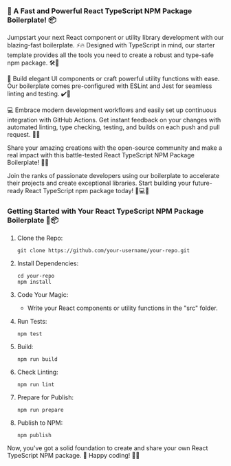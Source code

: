 ### 🚀 A Fast and Powerful React TypeScript NPM Package Boilerplate! 📦

Jumpstart your next React component or utility library development with our blazing-fast boilerplate. ⚡️🔥 Designed with TypeScript in mind, our starter template provides all the tools you need to create a robust and type-safe npm package. 🛠️💼

🎨 Build elegant UI components or craft powerful utility functions with ease. Our boilerplate comes pre-configured with ESLint and Jest for seamless linting and testing. ✔️💯

💻 Embrace modern development workflows and easily set up continuous integration with GitHub Actions. Get instant feedback on your changes with automated linting, type checking, testing, and builds on each push and pull request. 🔄🚚

Share your amazing creations with the open-source community and make a real impact with this battle-tested React TypeScript NPM Package Boilerplate! 👏🌐

Join the ranks of passionate developers using our boilerplate to accelerate their projects and create exceptional libraries. Start building your future-ready React TypeScript npm package today! 🚀💻🌟

### Getting Started with Your React TypeScript NPM Package Boilerplate 🚀📦

1. Clone the Repo:
   ```
   git clone https://github.com/your-username/your-repo.git
   ```

2. Install Dependencies:
   ```
   cd your-repo
   npm install
   ```

3. Code Your Magic:
   - Write your React components or utility functions in the "src" folder.

4. Run Tests:
   ```
   npm test
   ```

5. Build:
   ```
   npm run build
   ```

6. Check Linting:
   ```
   npm run lint
   ```

7. Prepare for Publish:
   ```
   npm run prepare
   ```

8. Publish to NPM:
   ```
   npm publish
   ```

Now, you've got a solid foundation to create and share your own React TypeScript NPM package. 🌟 Happy coding! 🎉🚀



